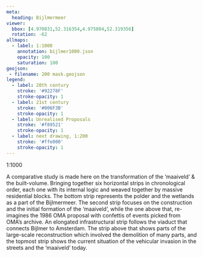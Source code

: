 ```yaml
---
meta:
  heading: Bijlmermeer
viewer:
  bbox: [4.970831,52.316354,4.975804,52.319356]
  rotation: -62
allmaps:
  - label: 1:1000
    annotation: bijlmer1000.json
    opacity: 100
    saturation: 100
geojson:
 - filename: 200 mask.geojson
legend:
  - label: 20th century
    stroke: '#92278F'
    stroke-opacity: 1
  - label: 21st century
    stroke: '#006F3B'
    stroke-opacity: 1
  - label: Unrealised Proposals
    stroke: '#f89521'
    stroke-opacity: 1
  - label: next drawing, 1:200
    stroke: '#ffe000'
    stroke-opacity: 1
---
```

1:1000

A comparative study is made here on the transformation of the ‘maaiveld’ & the built-volume. Bringing together six horizontal strips in chronological order, each one with its internal logic and weaved together by massive residential blocks. The bottom strip represents the polder and the wetlands as a part of the Bijlmermeer. The second strip focuses on the construction and the initial formation of the ‘maaiveld’, while the one above that, re-imagines the 1986 OMA proposal with confettis of events picked from OMA’s archive. An elongated infrastructural strip follows the viaduct that connects Bijlmer to Amsterdam. The strip above that shows parts of the large-scale reconstruction which involved the demolition of many parts, and the topmost strip shows the current situation of the vehicular invasion in the streets and the ‘maaiveld’ today.